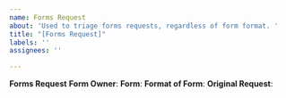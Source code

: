 ```yaml
---
name: Forms Request
about: 'Used to triage forms requests, regardless of form format. '
title: "[Forms Request]"
labels: ''
assignees: ''

---
```


**Forms Request**
**Form Owner**:
**Form**:
**Format of Form**:
**Original Request**:
